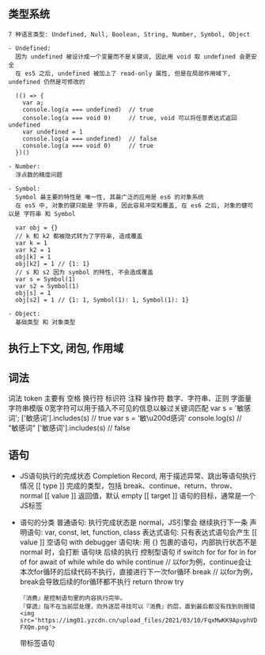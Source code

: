 ## 类型系统

    7 种语言类型: Undefined, Null, Boolean, String, Number, Symbol, Object

    - Undefined: 
      因为 undefined 被设计成一个变量而不是关键词, 因此用 void 取 undefined 会更安全
      在 es5 之后, undefined 被加上了 read-only 属性, 但是在局部作用域下, undefined 仍然是可修改的

      (() => {
        var a;
        console.log(a === undefined)  // true
        console.log(a === void 0)     // true, void 可以将任意表达式返回 undefined
        var undefined = 1
        console.log(a === undefined)  // false
        console.log(a === void 0)     // true
      })()

    - Number:
      浮点数的精度问题

    - Symbol:
      Symbol 最主要的特性是 唯一性, 其最广泛的应用是 es6 的对象系统
      在 es5 中, 对象的键只能是 字符串, 因此容易冲突和覆盖, 在 es6 之后, 对象的健可以是 字符串 和 Symbol

      var obj = {}
      // k 和 k2 都被隐式转为了字符串, 造成覆盖
      var k = 1
      var k2 = 1
      obj[k] = 1
      obj[k2] = 1 // {1: 1}
      // s 和 s2 因为 symbol 的特性, 不会造成覆盖
      var s = Symbol(1)
      var s2 = Symbol(1)
      obj[s] = 1
      obj[s2] = 1 // {1: 1, Symbol(1): 1, Symbol(1): 1}

    - Object:
      基础类型 和 对象类型


## 执行上下文, 闭包, 作用域


## 词法
  词法 token 主要有
    空格
    换行符
    标识符
    注释
    操作符
    数字、字符串、正则 字面量
    字符串模版
  0宽字符可以用于插入不可见的信息以躲过关键词匹配
    var s = '敏感词';
    ['敏感词'].includes(s)  // true
    var s = '敏\u200d感词'
    console.log(s) // "敏‍感词"
    ['敏感词'].includes(s) // false

## 语句
  - JS语句执行的完成状态 Completion Record, 用于描述异常、跳出等语句执行情况
    [[ type ]]    完成的类型，包括 break、continue、return、throw、normal
    [[ value ]]   返回值，默认 empty
    [[ target ]]  语句的目标，通常是一个 JS标签
  - 语句的分类
      普通语句: 执行完成状态是 normal，JS引擎会 继续执行下一条
        声明语句: var, const, let, function, class
        表达式语句: 只有表达式语句会产生 [[ value ]]
        空语句
        with
        debugger
      语句块: 用 {} 包裹的语句，内部执行状态不是 normal 时，会打断 语句块 后续的执行
      控制型语句
        if
        switch
        for
          for
          for in
          for of
          for await of
        while
          while
          do while
        continue // 以for为例，continue会让本次for循环的后续代码不执行，直接进行下一次for循环
        break // 以for为例，break会导致后续的for循环都不执行
        return
        throw
        try
      
        『消费』是控制语句里的内容执行完毕。
        『穿透』指不在当前层处理，向外逐层寻找可以『消费』的层，直到最后都没有找到则报错
        <img src='https://img01.yzcdn.cn/upload_files/2021/03/10/FqxMwKK9ApvphVDe9aSp99k-FXQm.png'>

      带标签语句
